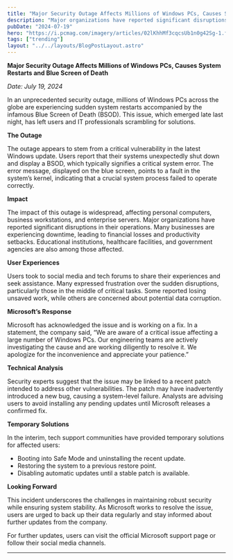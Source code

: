 ```yaml
---
title: "Major Security Outage Affects Millions of Windows PCs, Causes System Restarts and Blue Screen of Death"
description: "Major organizations have reported significant disruptions in their operations. Many businesses are experiencing downtime"
pubDate: "2024-07-19"
hero: "https://i.pcmag.com/imagery/articles/02lKhhMf3cqcsUb1n0g42Sg-1.fit_lim.v1701982422.jpg"
tags: ["trending"]
layout: "../../layouts/BlogPostLayout.astro"
---
```

**Major Security Outage Affects Millions of Windows PCs, Causes System Restarts and Blue Screen of Death**

*Date: July 19, 2024*

In an unprecedented security outage, millions of Windows PCs across the globe are experiencing sudden system restarts accompanied by the infamous Blue Screen of Death (BSOD). This issue, which emerged late last night, has left users and IT professionals scrambling for solutions.

**The Outage**

The outage appears to stem from a critical vulnerability in the latest Windows update. Users report that their systems unexpectedly shut down and display a BSOD, which typically signifies a critical system error. The error message, displayed on the blue screen, points to a fault in the system’s kernel, indicating that a crucial system process failed to operate correctly.

**Impact**

The impact of this outage is widespread, affecting personal computers, business workstations, and enterprise servers. Major organizations have reported significant disruptions in their operations. Many businesses are experiencing downtime, leading to financial losses and productivity setbacks. Educational institutions, healthcare facilities, and government agencies are also among those affected.

**User Experiences**

Users took to social media and tech forums to share their experiences and seek assistance. Many expressed frustration over the sudden disruptions, particularly those in the middle of critical tasks. Some reported losing unsaved work, while others are concerned about potential data corruption.

**Microsoft’s Response**

Microsoft has acknowledged the issue and is working on a fix. In a statement, the company said, “We are aware of a critical issue affecting a large number of Windows PCs. Our engineering teams are actively investigating the cause and are working diligently to resolve it. We apologize for the inconvenience and appreciate your patience.”

**Technical Analysis**

Security experts suggest that the issue may be linked to a recent patch intended to address other vulnerabilities. The patch may have inadvertently introduced a new bug, causing a system-level failure. Analysts are advising users to avoid installing any pending updates until Microsoft releases a confirmed fix.

**Temporary Solutions**

In the interim, tech support communities have provided temporary solutions for affected users:
- Booting into Safe Mode and uninstalling the recent update.
- Restoring the system to a previous restore point.
- Disabling automatic updates until a stable patch is available.

**Looking Forward**

This incident underscores the challenges in maintaining robust security while ensuring system stability. As Microsoft works to resolve the issue, users are urged to back up their data regularly and stay informed about further updates from the company.

For further updates, users can visit the official Microsoft support page or follow their social media channels.

---